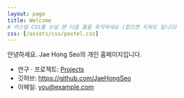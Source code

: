 ```yaml
---
layout: page
title: Welcome
# 커스텀 CSS를 쓰실 땐 다음 줄을 유지하세요 (없으면 지워도 됩니다)
css: [/assets/css/pastel.css]
---
```


안녕하세요. Jae Hong Seo의 개인 홈페이지입니다.

- 연구 · 프로젝트: [Projects](/projects)
- 깃허브: https://github.com/JaeHongSeo
- 이메일: you@example.com
